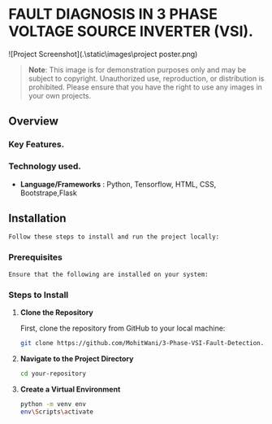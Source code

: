 # FAULT DIAGNOSIS IN 3 PHASE VOLTAGE SOURCE INVERTER (VSI).


![Project Screenshot](.\static\images\project poster.png)

> **Note**: This image is for demonstration purposes only and may be subject to copyright. Unauthorized use, reproduction, or distribution is prohibited. Please ensure that you have the right to use any images in your own projects.
## Overview

### Key Features.

### Technology used.
- **Language/Frameworks** : Python, Tensorflow, HTML, CSS, Bootstrape,Flask


## Installation

    Follow these steps to install and run the project locally:

### Prerequisites

    Ensure that the following are installed on your system:


### Steps to Install

1. **Clone the Repository**

    First, clone the repository from GitHub to your local machine:

   ```bash
   git clone https://github.com/MohitWani/3-Phase-VSI-Fault-Detection.git

2. **Navigate to the Project Directory**

    ```bash
    cd your-repository
 
3. **Create a Virtual Environment**

    ```bash
    python -m venv env
    env\Scripts\activate